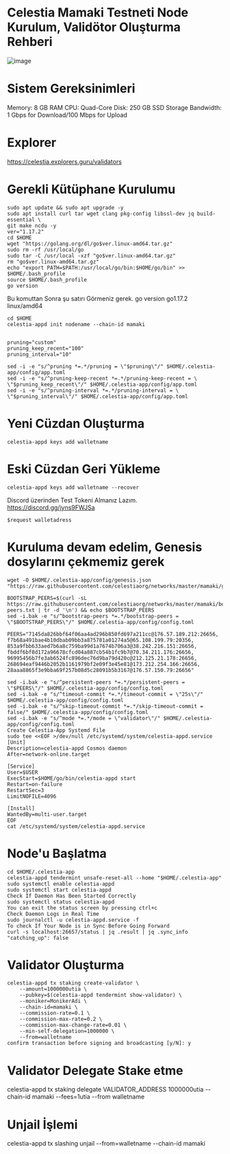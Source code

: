 # Celestia Mamaki Testneti Node Kurulum, Validötor Oluşturma Rehberi
![image](https://user-images.githubusercontent.com/101149671/170767187-84536f33-7b4c-48da-bf9c-f50cb7fb0367.png)
# Sistem Gereksinimleri
  Memory: 8 GB RAM
  CPU: Quad-Core
  Disk: 250 GB SSD Storage
  Bandwidth: 1 Gbps for Download/100 Mbps for Upload
  
# Explorer
https://celestia.explorers.guru/validators
# Gerekli Kütüphane Kurulumu
```
sudo apt update && sudo apt upgrade -y
sudo apt install curl tar wget clang pkg-config libssl-dev jq build-essential \
git make ncdu -y
ver="1.17.2"
cd $HOME
wget "https://golang.org/dl/go$ver.linux-amd64.tar.gz"
sudo rm -rf /usr/local/go
sudo tar -C /usr/local -xzf "go$ver.linux-amd64.tar.gz"
rm "go$ver.linux-amd64.tar.gz"
echo "export PATH=$PATH:/usr/local/go/bin:$HOME/go/bin" >> $HOME/.bash_profile
source $HOME/.bash_profile
go version
```


Bu komuttan Sonra şu satırı Görmeniz gerek.
go version go1.17.2 linux/amd64


```
cd $HOME
celestia-appd init nodename --chain-id mamaki


pruning="custom"
pruning_keep_recent="100"
pruning_interval="10"

sed -i -e "s/^pruning *=.*/pruning = \"$pruning\"/" $HOME/.celestia-app/config/app.toml
sed -i -e "s/^pruning-keep-recent *=.*/pruning-keep-recent = \
\"$pruning_keep_recent\"/" $HOME/.celestia-app/config/app.toml
sed -i -e "s/^pruning-interval *=.*/pruning-interval = \
\"$pruning_interval\"/" $HOME/.celestia-app/config/app.toml
```
# Yeni Cüzdan Oluşturma

```
celestia-appd keys add walletname
```

# Eski Cüzdan Geri Yükleme
```
celestia-appd keys add walletname --recover
```



Discord üzerinden Test Tokeni Almanız Lazım. https://discord.gg/jyns9FWJSa
```
$request walletadress
```

# Kuruluma devam edelim, Genesis dosylarını çekmemiz gerek
```
wget -O $HOME/.celestia-app/config/genesis.json "https://raw.githubusercontent.com/celestiaorg/networks/master/mamaki/genesis.json"

BOOTSTRAP_PEERS=$(curl -sL https://raw.githubusercontent.com/celestiaorg/networks/master/mamaki/bootstrap-peers.txt | tr -d '\n') && echo $BOOTSTRAP_PEERS
sed -i.bak -e "s/^bootstrap-peers *=.*/bootstrap-peers = \"$BOOTSTRAP_PEERS\"/" $HOME/.celestia-app/config/config.toml

PEERS="7145da826bbf64f06aa4ad296b850fd697a211cc@176.57.189.212:26656, f7b68a491bae4b10dbab09bb3a875781a01274a5@65.108.199.79:20356, 853a9fbb633aed7b6a8c759ba99d1a7674b706a3@38.242.216.151:26656, fbddf6bf8d172a96678cfcd04a887cb54b1fc9b7@70.34.211.176:26656, 96995456b7fe3ab6524fc896dec76d9ba79d420c@212.125.21.178:26656, 268694eaf9446b2052b1161979bf2e09f3e45e81@173.212.254.166:26656, 28aaa8865f3e9bba69f257b08d5c28091b5b3167@176.57.150.79:26656"
  
sed -i.bak -e "s/^persistent-peers *=.*/persistent-peers = \"$PEERS\"/" $HOME/.celestia-app/config/config.toml
sed -i.bak -e "s/^timeout-commit *=.*/timeout-commit = \"25s\"/" $HOME/.celestia-app/config/config.toml
sed -i.bak -e "s/^skip-timeout-commit *=.*/skip-timeout-commit = false/" $HOME/.celestia-app/config/config.toml
sed -i.bak -e "s/^mode *=.*/mode = \"validator\"/" $HOME/.celestia-app/config/config.toml
Create Celestia-App Systemd File
sudo tee <<EOF >/dev/null /etc/systemd/system/celestia-appd.service
[Unit]
Description=celestia-appd Cosmos daemon
After=network-online.target

[Service]
User=$USER
ExecStart=$HOME/go/bin/celestia-appd start
Restart=on-failure
RestartSec=3
LimitNOFILE=4096

[Install]
WantedBy=multi-user.target
EOF
cat /etc/systemd/system/celestia-appd.service
```

# Node'u Başlatma
```
cd $HOME/.celestia-app
celestia-appd tendermint unsafe-reset-all --home "$HOME/.celestia-app"
sudo systemctl enable celestia-appd
sudo systemctl start celestia-appd
Check If Daemon Has Been Started Correctly
sudo systemctl status celestia-appd
You can exit the status screen by pressing ctrl+c
Check Daemon Logs in Real Time
sudo journalctl -u celestia-appd.service -f
To check If Your Node is in Sync Before Going Forward
curl -s localhost:26657/status | jq .result | jq .sync_info
"catching_up": false
```

# Validator Oluşturma 
```
celestia-appd tx staking create-validator \
    --amount=1000000utia \
    --pubkey=$(celestia-appd tendermint show-validator) \
    --moniker=MonikerAdi \
    --chain-id=mamaki \
    --commission-rate=0.1 \
    --commission-max-rate=0.2 \
    --commission-max-change-rate=0.01 \
    --min-self-delegation=1000000 \
    --from=walletname
confirm transaction before signing and broadcasting [y/N]: y
```

# Validator Delegate Stake etme
celestia-appd tx staking delegate VALIDATOR_ADDRESS 1000000utia --chain-id mamaki --fees=1utia --from walletname

# Unjail İşlemi
celestia-appd tx slashing unjail --from=walletname --chain-id mamaki

